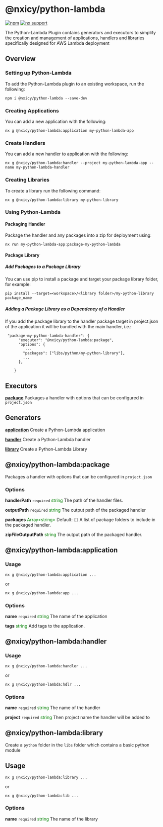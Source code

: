 # @nxicy/python-lambda

[![npm](https://img.shields.io/npm/v/@nxicy%2Fpython-lambda.svg?style=flat)](https://www.npmjs.com/package/@nxicy/node-lambda) [![nx support](https://img.shields.io/badge/nx-%3E=19.4.1-blue?logo=nx)](https://nx.dev)

The Python-Lambda Plugin contains generators and executors to simplify the creation and management of applications, handlers and libraries specifically designed for AWS Lambda deployment

## Overview 
### Setting up Python-Lambda
To add the Python-Lambda plugin to an existing workspace, run the following:
```
npm i @nxicy/python-lambda --save-dev
```
### Creating Applications
You can add a new application with the following: 
```
nx g @nxicy/python-lambda:application my-python-lambda-app
```
### Create Handlers
You can add a new handler to application with the following:
```
nx g @nxicy/python-lambda:handler --project my-python-lambda-app --name my-python-lambda-handler
```

### Creating Libraries
To create a library run the following command:
```
nx g @nxicy/python-lambda:library my-python-library
```

### Using Python-Lambda

#### Packaging Handler
Package the handler and any packages into a zip for deployment using:
```
nx run my-python-lambda-app:package-my-python-lambda
```


#### Package Library

##### Add Packages to a Package Library 
You can use pip to install a package and target your package library folder, for example:
```
pip install --target=<workspace>/<library folder>/my-python-library  package_name
```

##### Adding a Package Library as a Dependency of a Handler
If you add the package library to the handler package target in project.json of the application it will be bundled with the main handler, i.e.:
```
 "package-my-python-lambda-handler": {
      "executor": "@nxicy/python-lambda:package",
      "options": {
         ...
        "packages": ["libs/python/my-python-library"],
        ...
      },
      
    }
```

## Executors

[**package**](#@nxicy/python-lambda:package)
Packages a handler with options that can be configured in `project.json`

## Generators

[**application**](#@nxicy/python-lambda:application)
Create a Python-Lambda application

[**handler**](#@nxicy/python-lambda:handler)
Create a Python-Lambda handler

[**library**](#@nxicy/python-lambda:library)
Create a Python-Lambda Library


## @nxicy/python-lambda:package
Packages a handler with options that can be configured in `project.json` 
### Options
**handlerPath** `required`
<span style="color:green">string</span>
The path of the handler files.

**outputPath** `required`
<span style="color:green">string</span>
The output path of the packaged handler

**packages** 
<span style="color:green">Array\<string\></span>
Default: `[]`
A list of package folders to include in the packaged handler.

**zipFileOutputPath** 
<span style="color:green">string</span>
The output path of the packaged handler.

## @nxicy/python-lambda:application

### Usage
```
nx g @nxicy/python-lambda:application ...
```
or
```
nx g @nxicy/python-lambda:app ...
```
### Options
**name** `required`
<span style="color:green">string</span>
The name of the application

**tags**
<span style="color:green">string</span>
Add tags to the application.

## @nxicy/python-lambda:handler

### Usage
```
nx g @nxicy/python-lambda:handler ...
```
or
```
nx g @nxicy/python-lambda:hdlr ...
```

### Options
**name** `required`
<span style="color:green">string</span>
The name of the handler

**project** `required`
<span style="color:green">string</span>
Then project name the handler will be added to 


## @nxicy/python-lambda:library
Create a `python` folder in the `libs` folder which contains a basic python module
## Usage
```
nx g @nxicy/python-lambda:library ...
```
or
```
nx g @nxicy/python-lambda:lib ...
```
### Options
**name** `required`
<span style="color:green">string</span>
The name of the library